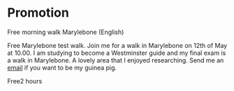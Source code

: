 # Promotion

<span class="lead">Free morning walk Marylebone (English)</span>

Free Marylebone test walk. Join me for a walk in Marylebone on 12th of May at 10.00. 
I am studying to become a Westminster guide and my final exam is a walk in 
Marylebone. A lovely area that I enjoyed researching. 
Send me an [email](mailto:ans@nlgids.london) if you want to be my guinea pig.


<span class="price">Free</span><span class="duration">2 hours</span>

